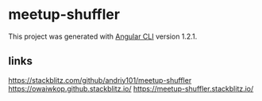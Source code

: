 # meetup-shuffler

This project was generated with [Angular CLI](https://github.com/angular/angular-cli) version 1.2.1.

## links
https://stackblitz.com/github/andriy101/meetup-shuffler
https://owaiwkop.github.stackblitz.io/
https://meetup-shuffler.stackblitz.io/